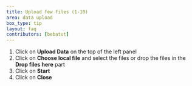 ```yaml
---
title: Upload few files (1-10)
area: data upload
box_type: tip
layout: faq
contributors: [bebatut]
---
```


1. Click on **Upload Data** on the top of the left panel
2. Click on **Choose local file** and select the files or drop the files in the **Drop files here** part
3. Click on **Start**
4. Click on **Close**
